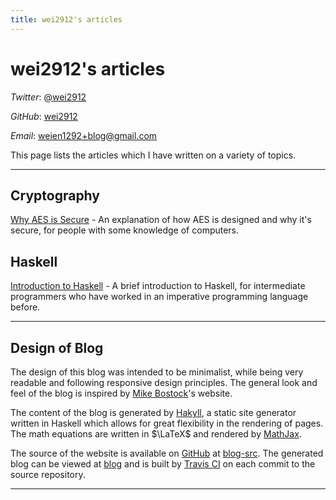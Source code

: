 ```yaml
---
title: wei2912's articles 
---
```


# wei2912's articles

*Twitter*: [@wei2912](https://twitter.com/wei2912)

*GitHub*: [wei2912](https://github.com/wei2912)

*Email*: [weien1292+blog@gmail.com](mailto:weien1292+blog@gmail.com)

This page lists the articles which I have written on a variety of topics.

---

## Cryptography

[Why AES is Secure](/posts/crypto/why-aes-is-secure.html) - An explanation of how AES is designed and why it's secure, for people with some knowledge of computers.

## Haskell

[Introduction to Haskell](/posts/haskell/intro-to-haskell.html) - A brief introduction to Haskell, for intermediate programmers who have worked in an imperative programming language before.

---

## Design of Blog

The design of this blog was intended to be minimalist, while being very readable and following responsive design principles. The general look and feel of the blog is inspired by <a href="https://bost.ocks.org/mike">Mike Bostock</a>'s website.

The content of the blog is generated by [Hakyll](https://jaspervdj.be/hakyll), a static site generator written in Haskell which allows for great flexibility in the rendering of pages. The math equations are written in $\LaTeX$ and rendered by [MathJax](https://www.mathjax.org).

The source of the website is available on [GitHub](https://github.com/wei2912) at [blog-src](https://github.com/wei2912/blog-src). The generated blog can be viewed at [blog](https://github.com/wei2912/blog) and is built by [Travis CI](https://travis-ci.org) on each commit to the source repository.

---
